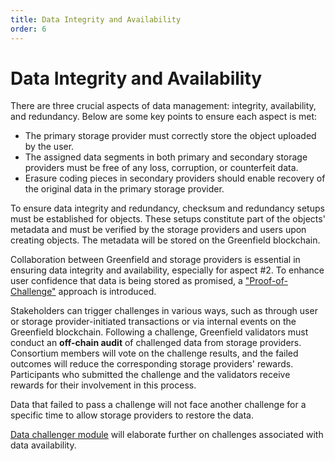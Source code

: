 ```yaml
---
title: Data Integrity and Availability
order: 6
---
```


# Data Integrity and Availability
There are three crucial aspects of data management: integrity, availability, and redundancy. 
Below are some key points to ensure each aspect is met:
- The primary storage provider must correctly store the object uploaded by the user.
- The assigned data segments in both primary and secondary storage providers must be free of any loss, corruption, or counterfeit data.
- Erasure coding pieces in secondary providers should enable recovery of the original data in the primary storage provider.

To ensure data integrity and redundancy, checksum and redundancy setups must be established for objects. 
These setups constitute part of the objects' metadata and must be verified by the storage providers and users upon 
creating objects. The metadata will be stored on the Greenfield blockchain.

Collaboration between Greenfield and storage providers is essential in ensuring data integrity and availability, 
especially for aspect #2. To enhance user confidence that data is being stored as promised, 
a ["Proof-of-Challenge"](../greenfield-blockchain/modules/data-availability-challenge.md) approach is introduced.

Stakeholders can trigger challenges in various ways, such as through user or storage provider-initiated transactions or 
via internal events on the Greenfield blockchain. Following a challenge, Greenfield validators must conduct 
an **off-chain audit** of challenged data from storage providers. Consortium members will vote on the challenge results, 
and the failed outcomes will reduce the corresponding storage providers' rewards. Participants who submitted the challenge 
and the validators receive rewards for their involvement in this process.

Data that failed to pass a challenge will not face another challenge for a specific time to allow storage providers to 
restore the data. 

[Data challenger module](../greenfield-blockchain/modules/data-availability-challenge.md) will elaborate further on challenges associated with data availability.